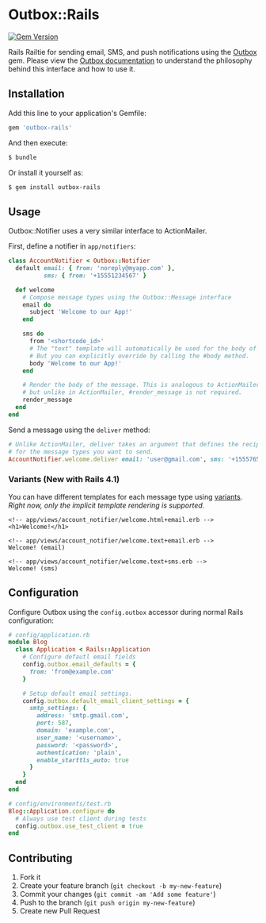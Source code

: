 Outbox::Rails
=============

[![Gem Version](https://badge.fury.io/rb/outbox-rails.png)](http://badge.fury.io/rb/outbox-rails)

Rails Railtie for sending email, SMS, and push notifications using the [Outbox](https://github.com/localmed/outbox) gem. Please view the [Outbox documentation](https://github.com/localmed/outbox) to understand the philosophy behind this interface and how to use it.

Installation
------------

Add this line to your application's Gemfile:

``` ruby
gem 'outbox-rails'
```

And then execute:

``` bash
$ bundle
```

Or install it yourself as:

``` bash
$ gem install outbox-rails
```

Usage
-----

Outbox::Notifier uses a very similar interface to ActionMailer.

First, define a notifier in `app/notifiers`:

``` ruby
class AccountNotifier < Outbox::Notifier
  default email: { from: 'noreply@myapp.com' },
          sms: { from: '+15551234567' }

  def welcome
    # Compose message types using the Outbox::Message interface
    email do
      subject 'Welcome to our App!'
    end

    sms do
      from '<shortcode_id>'
      # The "text" template will automatically be used for the body of the SMS.
      # But you can explicitly override by calling the #body method.
      body 'Welcome to our App!'
    end

    # Render the body of the message. This is analogous to ActionMailer::Base#mail,
    # but unlike in ActionMailer, #render_message is not required.
    render_message
  end
end
```

Send a message using the `deliver` method:

```ruby
# Unlike ActionMailer, deliver takes an argument that defines the recipients
# for the message types you want to send.
AccountNotifier.welcome.deliver email: 'user@gmail.com', sms: '+15557654321'
```

### Variants (New with Rails 4.1)

You can have different templates for each message type using [variants](http://edgeguides.rubyonrails.org/4_1_release_notes.html#action-pack-variants). *Right now, only the implicit template rendering is supported.*

``` html+ruby
<!-- app/views/account_notifier/welcome.html+email.erb -->
<h1>Welcome!</h1>

<!-- app/views/account_notifier/welcome.text+email.erb -->
Welcome! (email)

<!-- app/views/account_notifier/welcome.text+sms.erb -->
Welcome! (sms)
```


Configuration
-------------

Configure Outbox using the `config.outbox` accessor during normal Rails
configuration:

``` ruby
# config/application.rb
module Blog
  class Application < Rails::Application
    # Configure defautl email fields
    config.outbox.email_defaults = {
      from: 'from@example.com'
    }

    # Setup default email settings.
    config.outbox.default_email_client_settings = {
      smtp_settings: {
        address: 'smtp.gmail.com',
        port: 587,
        domain: 'example.com',
        user_name: '<username>',
        password: '<password>',
        authentication: 'plain',
        enable_starttls_auto: true
      }
    }
  end
end

# config/environments/test.rb
Blog::Application.configure do
  # Always use test client during tests
  config.outbox.use_test_client = true
end

```

Contributing
------------

1. Fork it
2. Create your feature branch (`git checkout -b my-new-feature`)
3. Commit your changes (`git commit -am 'Add some feature'`)
4. Push to the branch (`git push origin my-new-feature`)
5. Create new Pull Request
